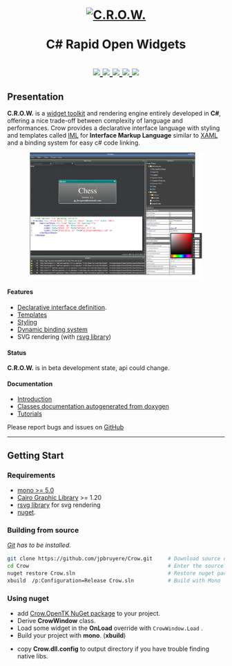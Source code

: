 <h1 align="center">
  <br>
  <a href="http://www.amitmerchant.com/electron-markdownify">
    <img src="https://github.com/jpbruyere/Crow/blob/master/Images/Icons/crow.png" alt="C.R.O.W." width="140">
  </a>
  <br>  
    <br>
  C# Rapid Open Widgets
  <br>  
<p align="center">
  <a href="https://gitter.im/CSharpRapidOpenWidgets?utm_source=badge&utm_medium=badge&utm_campaign=pr-badge&utm_content=badge">
    <img src="https://badges.gitter.im/CSharpRapidOpenWidgets.svg">
  </a>
  <a href="https://www.paypal.me/GrandTetraSoftware">
    <img src="https://img.shields.io/badge/Donate-PayPal-green.svg">
  </a>
  <a href="https://www.nuget.org/packages/Crow.OpenTK">
    <img src="https://buildstats.info/nuget/Crow.OpenTK">
  </a>
  <a href="https://travis-ci.org/jpbruyere/Crow">
      <img src="https://travis-ci.org/jpbruyere/Crow.svg?branch=master">
  </a>
  <a href="https://ci.appveyor.com/project/jpbruyere/Crow">
    <img src="https://ci.appveyor.com/api/projects/status/j387lo59vnov8jbc?svg=true">
  </a>
</p>
</h1>

## Presentation
**C.R.O.W.** is a [widget toolkit](https://en.wikipedia.org/wiki/Widget_toolkit) and rendering engine entirely developed in **C#**, offering a nice trade-off between complexity of language and performances. Crow provides a declarative interface language with styling and templates called [IML](interface-markup-language) for **Interface Markup Language** similar to [XAML](https://en.wikipedia.org/wiki/Extensible_Application_Markup_Language) and a binding system for easy c# code linking.
<p align="center">
  <a href="https://github.com/jpbruyere/Crow/blob/master/Images/screenshot.png">
    <img src="https://github.com/jpbruyere/Crow/blob/master/Images/screenshot.png" width="400">
  </a>
</p>

#### Features
- [Declarative interface definition](https://github.com/jpbruyere/Crow/wiki/interface-markup-language).
- [Templates](https://github.com/jpbruyere/Crow/wiki/Templates)
- [Styling](https://github.com/jpbruyere/Crow/wiki/Styling)
- [Dynamic binding system](https://github.com/jpbruyere/Crow/wiki/The-binding-system)
- SVG rendering (with [rsvg library](https://developer.gnome.org/rsvg/))

#### Status

**C.R.O.W.** is in beta development state, api could change.

#### Documentation
* [Introduction](https://github.com/jpbruyere/Crow/wiki)
* [Classes documentation autogenerated from doxygen](https://github.com/jpbruyere/Crow/wiki/index)
* [Tutorials](https://github.com/jpbruyere/Crow/wiki/Tutorials)

Please report bugs and issues on [GitHub](https://github.com/jpbruyere/Crow/issues)

-------------------

## Getting Start

### Requirements
- [mono >= 5.0](http://www.mono-project.com/download/)
- [Cairo Graphic Library](https://cairographics.org/) >= 1.20 
- [rsvg library](https://developer.gnome.org/rsvg/) for svg rendering
- [nuget](https://www.nuget.org/).

### Building from source

_[Git](https://git-scm.com) has to be installed._

```bash
git clone https://github.com/jpbruyere/Crow.git     # Download source code from github
cd Crow                                             # Enter the source directory
nuget restore Crow.sln                              # Restore nuget packages
xbuild  /p:Configuration=Release Crow.sln           # Build with Mono 
```

### Using nuget

* add [Crow.OpenTK NuGet package](https://www.nuget.org/packages/Crow.OpenTK/) to your project.
* Derive **CrowWindow** class.
* Load some widget in the **OnLoad** override with `CrowWindow.Load` .
* Build your project with **mono**. (**xbuild**)
- copy **Crow.dll.config** to output directory if you have trouble finding native libs.
